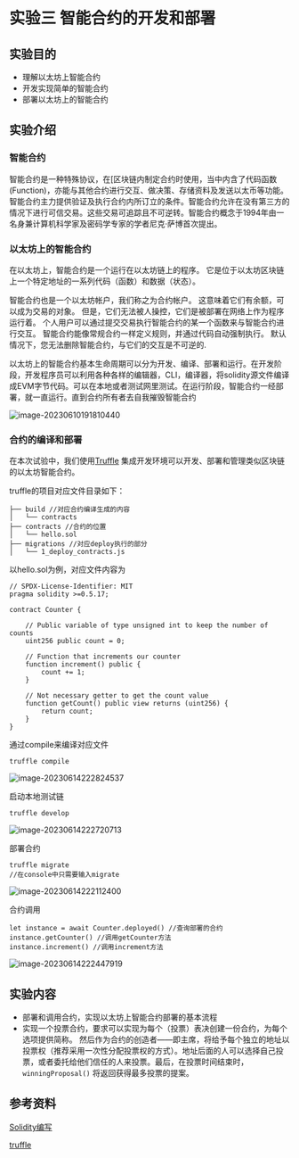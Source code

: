 # 实验三 智能合约的开发和部署

## 实验目的

- 理解以太坊上智能合约
- 开发实现简单的智能合约
- 部署以太坊上的智能合约

## 实验介绍

### 智能合约

智能合约是一种特殊协议，在[区块链内制定合约时使用，当中内含了代码函数 (Function)，亦能与其他合约进行交互、做决策、存储资料及发送以太币等功能。智能合约主力提供验证及执行合约内所订立的条件。智能合约允许在没有第三方的情况下进行可信交易。这些交易可追踪且不可逆转。智能合约概念于1994年由一名身兼计算机科学家及密码学专家的学者尼克·萨博首次提出。

### 以太坊上的智能合约

在以太坊上，智能合约是一个运行在以太坊链上的程序。 它是位于以太坊区块链上一个特定地址的一系列代码（函数）和数据（状态）。

智能合约也是一个以太坊帐户，我们称之为合约帐户。 这意味着它们有余额，可以成为交易的对象。 但是，它们无法被人操控，它们是被部署在网络上作为程序运行着。 个人用户可以通过提交交易执行智能合约的某一个函数来与智能合约进行交互。 智能合约能像常规合约一样定义规则，并通过代码自动强制执行。 默认情况下，您无法删除智能合约，与它们的交互是不可逆的.

以太坊上的智能合约基本生命周期可以分为开发、编译、部署和运行。在开发阶段，开发程序员可以利用各种各样的编辑器，CLI，编译器，将solidity源文件编译成EVM字节代码。可以在本地或者测试网里测试。在运行阶段，智能合约一经部署，就一直运行。直到合约所有者去自我摧毁智能合约

![image-20230610191810440](./fig/lifecycle.png)

### 合约的编译和部署

在本次试验中，我们使用[Truffle](https://trufflesuite.com/docs/truffle/) 集成开发环境可以开发、部署和管理类似区块链的以太坊智能合约。

truffle的项目对应文件目录如下：

```
├── build //对应合约编译生成的内容
│   └── contracts
├── contracts //合约的位置
│   └── hello.sol 
├── migrations //对应deploy执行的部分
│   └── 1_deploy_contracts.js
```



以hello.sol为例，对应文件内容为

```
// SPDX-License-Identifier: MIT
pragma solidity >=0.5.17;

contract Counter {

    // Public variable of type unsigned int to keep the number of counts
    uint256 public count = 0;

    // Function that increments our counter
    function increment() public {
        count += 1;
    }

    // Not necessary getter to get the count value
    function getCount() public view returns (uint256) {
        return count;
    }
}
```

通过compile来编译对应文件

```
truffle compile
```

![image-20230614222824537](./fig/compile.png)

启动本地测试链

```
truffle develop
```

![image-20230614222720713](./fig/netowrk.png)

部署合约

```
truffle migrate
//在console中只需要输入migrate
```

![image-20230614222112400](./fig/deploy.png)

合约调用

```
let instance = await Counter.deployed() //查询部署的合约
instance.getCounter() //调用getCounter方法
instance.increment() //调用increment方法
```

![image-20230614222447919](./fig/call.png)

## 实验内容

- 部署和调用合约，实现以太坊上智能合约部署的基本流程
- 实现一个投票合约，要求可以实现为每个（投票）表决创建一份合约，为每个选项提供简称。 然后作为合约的创造者——即主席，将给予每个独立的地址以投票权（推荐采用一次性分配投票权的方式）。地址后面的人可以选择自己投票，或者委托给他们信任的人来投票。最后，在投票时间结束时， `winningProposal()` 将返回获得最多投票的提案。

## 参考资料

[Solidity编写](https://docs.soliditylang.org/zh/v0.8.17/introduction-to-smart-contracts.html)

[truffle](https://trufflesuite.com/docs/truffle/quickstart/)